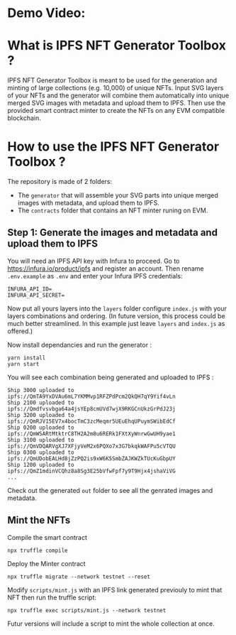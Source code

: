 # Demo Video: 

# What is IPFS NFT Generator Toolbox ?

IPFS NFT Generator Toolbox is meant to be used for the generation and minting of large collections (e.g. 10,000) of unique NFTs.
Input SVG layers of your NFTs and the generator will combine them automatically into unique merged SVG images with metadata and upload them to IPFS.
Then use the provided smart contract minter to create the NFTs on any EVM compatible blockchain.

# How to use the IPFS NFT Generator Toolbox ?

The repository is made of 2 folders:
- The `generator` that will assemble your SVG parts into unique merged images with metadata, and upload them to IPFS.
- The `contracts` folder that contains an NFT minter runing on EVM.

## Step 1: Generate the images and metadata and upload them to IPFS

You will need an IPFS API key with Infura to proceed. Go to https://infura.io/product/ipfs and register an account.
Then rename `.env.example` as `.env` and enter your Infura IPFS credentials:

```
INFURA_API_ID=
INFURA_API_SECRET=
```

Now put all yours layers into the `layers` folder configure `index.js` with your layers combinations and ordering. (In future version, this process could be much better streamlined. In this example just leave `layers` and `index.js` as offered.)

Now install dependancies and run the generator :

```
yarn install
yarn start
```

You will see each combination being generated and uploaded to IPFS :
```
Ship 3000 uploaded to ipfs://QmTA9YxDVAu6mL7YKMMvp1RFZPdPcm2QkQH7qY9Yif4vLn
Ship 2100 uploaded to ipfs://Qmdfvsvbga64a4jsYEp8cmUVd7wjX9RKGCnUkzGrPdJ23j
Ship 3200 uploaded to ipfs://QmRJV15EV7x4bocTmC3zcMeqmr5UEuEhqUPuymSWibEdCf
Ship 0200 uploaded to ipfs://QmWSARtMtktrC8TH2A2m8u6RERk1FXtXyWnrwGwUH9yae1
Ship 3100 uploaded to ipfs://QmVDQARVgXJ7XFjyVeM2x6PQXo7x3G7bkqkWAFPu5cVTQU
Ship 0300 uploaded to ipfs://QmUDobEALHd8jZzPQ2is9xW6K5SmbZAJKWZkTUcKuGbpUY
Ship 1200 uploaded to ipfs://QmZ1mdinVCQhz8a8Sg3E25bVfwFpf7y9T9Hjx4jshaViVG
...
```

Check out the generated `out` folder to see all the genrated images and metadata.


## Mint the NFTs

Compile the smart contract
```
npx truffle compile
```

Deploy the Minter contract
```
npx truffle migrate --network testnet --reset
```

Modify `scripts/mint.js` with an IPFS link generated previouly to mint that NFT then run the truffle script:
```
npx truffle exec scripts/mint.js --network testnet
```

Futur versions will include a script to mint the whole collection at once.

